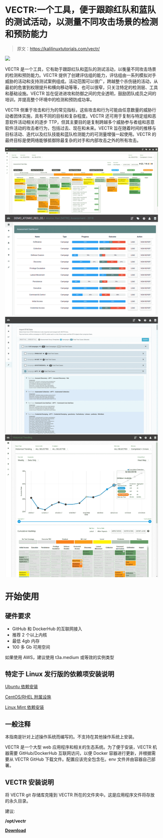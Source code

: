 # VECTR:一个工具，便于跟踪红队和蓝队的测试活动，以测量不同攻击场景的检测和预防能力

> 原文：<https://kalilinuxtutorials.com/vectr/>

[![](img//1aee42196f24650e3009c8b203916cb4.png)](https://www.blogger.com/blog/post/edit/1980184639205218685/7009012641885962644?pli=1#)

VECTR 是一个工具，它有助于跟踪红队和蓝队的测试活动，以衡量不同攻击场景的检测和预防能力。VECTR 提供了创建评估组的能力，评估组由一系列模拟对手威胁的活动和支持测试案例组成。活动范围可以很广，跨越整个杀伤链的活动，从最初的危害到权限提升和横向移动等等，也可以很窄，只关注特定的检测层、工具和基础设施。VECTR 旨在促进进攻和防御之间的完全透明，鼓励团队成员之间的培训，并提高整个环境中的检测和预防成功率。

VECTR 侧重于攻击和行为的常见指标，这些攻击和行为可能由任意数量的威胁行动者团体实施，具有不同的目标和复杂程度。VECTR 还可用于复制与特定组和恶意软件活动相关的逐步 TTP，但其主要目的是复制跨越多个威胁参与者组和恶意软件活动的攻击者行为，包括过去、现在和未来。VECTR 旨在随着时间的推移与目标活动、迭代以及红队技能和蓝队检测能力的可测量增强一起使用。VECTR 的最终目标是使网络能够抵御除最复杂的对手和内部攻击之外的所有攻击。

![](img//8ac15d929e4db5fb91f07c6e28135234.png)![](img//fd195c2096d1156e4694a4603126a7d0.png)![](img//ba91e080834ced720df3eedc2835eb10.png)![](img//7e478d5e4e422de7cfcfc509a63e174d.png)

# 开始使用

## 硬件要求

*   GitHub 和 DockerHub 的互联网接入
*   推荐 2 个以上内核
*   最低 4gb 内存
*   100 多 Gb 可用空间

如果使用 AWS，建议使用 t3a.medium 或等效的实例类型

## 特定于 Linux 发行版的依赖项安装说明[](https://docs.vectr.io/Installation/#linux-distribution-specific-dependency-installation-instructions)

[Ubuntu 依赖安装](https://docs.vectr.io/Installation---Ubuntu/)

[CentOS/RHEL 附属设施](https://docs.vectr.io/Installation-CentOS/)

[Linux Mint 依赖安装](https://docs.vectr.io/Installation---Linux-Mint/)

## 一般注释

本指南是针对上述操作系统而编写的。不支持在其他操作系统上安装。

VECTR 是一个大型 web 应用程序和相关的生态系统。为了便于安装，VECTR 机器需要 GitHub/DockerHub 互联网访问，以便 Docker 容器进行更新，并根据需要从 VECTR GitHub 下载文件。配置应该完全包含在。env 文件并由容器自己部署。

## VECTR 安装说明

将 VECTR git 存储库克隆到 VECTR 所在的文件夹中。这是应用程序文件将存放的永久目录。

建议:

**/opt/vectr**

[**Download**](https://github.com/SecurityRiskAdvisors/VECTR)